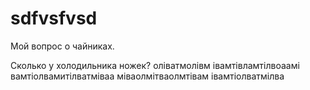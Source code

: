 # sdfvsfvsd

Мой вопрос о чайниках.

Сколько у холодильника ножек?
оліватмолівм
івамтівламтілвоаамі
вамтіолвамитілватміваа
міваолмітваолмтівам
івамтіолватмілва

